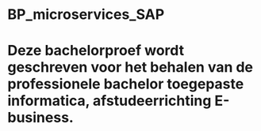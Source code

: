 # BP_microservices_SAP
# Deze bachelorproef wordt geschreven voor het behalen van de professionele bachelor toegepaste informatica, afstudeerrichting E-business. 
# 